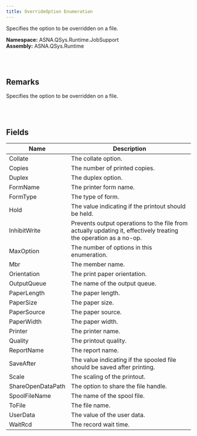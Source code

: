 ```yaml
---
title: OverrideOption Enumeration
---
```


Specifies the option to be overridden on a file.

**Namespace:** ASNA.QSys.Runtime.JobSupport <br/>
**Assembly:** ASNA.QSys.Runtime

<br>
<br>

## Remarks

Specifies the option to be overridden on a file.

[//]: # ($$TODO: Complete the Remarks section.)

<br>
<br>

## Fields

| Name | Description
| --- | --- 
| Collate | The collate option.
| Copies | The number of printed copies.
| Duplex | The duplex option.
| FormName | The printer form name.
| FormType | The type of form.
| Hold | The value indicating if the printout should be held.
| InhibitWrite | Prevents output operations to the file from actually updating it, effectively treating the operation as a no-op.
| MaxOption | The number of options in this enumeration.
| Mbr | The member name.
| Orientation | The print paper orientation.
| OutputQueue | The name of the output queue.
| PaperLength | The paper length.
| PaperSize | The paper size.
| PaperSource | The paper source.
| PaperWidth | The paper width.
| Printer | The printer name.
| Quality | The printout quality.
| ReportName | The report name.
| SaveAfter | The value indicating if the spooled file should be saved after printing.
| Scale | The scaling of the printout.
| ShareOpenDataPath | The option to share the file handle.
| SpoolFileName | The name of the spool file.
| ToFile | The file name.
| UserData | The value of the user data.
| WaitRcd | The record wait time.

<br>
<br>

